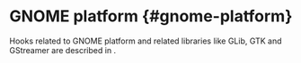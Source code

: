 # GNOME platform {#gnome-platform}

Hooks related to GNOME platform and related libraries like GLib, GTK and GStreamer are described in [](#sec-language-gnome).

